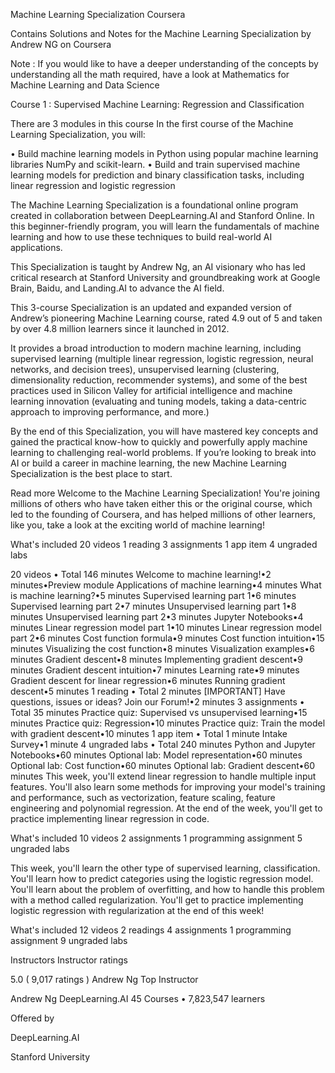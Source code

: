 Machine Learning Specialization Coursera

Contains Solutions and Notes for the Machine Learning Specialization by Andrew NG on Coursera

Note : If you would like to have a deeper understanding of the concepts by understanding all the math required, have a look at Mathematics for Machine Learning and Data Science

Course 1 : Supervised Machine Learning: Regression and Classification

There are 3 modules in this course
In the first course of the Machine Learning Specialization, you will:

• Build machine learning models in Python using popular machine learning libraries NumPy and scikit-learn.
• Build and train supervised machine learning models for prediction and binary classification tasks, including linear regression and logistic regression

The Machine Learning Specialization is a foundational online program created in collaboration between DeepLearning.AI and Stanford Online. In this beginner-friendly program, you will learn the fundamentals of machine learning and how to use these techniques to build real-world AI applications. 

This Specialization is taught by Andrew Ng, an AI visionary who has led critical research at Stanford University and groundbreaking work at Google Brain, Baidu, and Landing.AI to advance the AI field.

This 3-course Specialization is an updated and expanded version of Andrew’s pioneering Machine Learning course, rated 4.9 out of 5 and taken by over 4.8 million learners since it launched in 2012. 

It provides a broad introduction to modern machine learning, including supervised learning (multiple linear regression, logistic regression, neural networks, and decision trees), unsupervised learning (clustering, dimensionality reduction, recommender systems), and some of the best practices used in Silicon Valley for artificial intelligence and machine learning innovation (evaluating and tuning models, taking a data-centric approach to improving performance, and more.)

By the end of this Specialization, you will have mastered key concepts and gained the practical know-how to quickly and powerfully apply machine learning to challenging real-world problems. If you’re looking to break into AI or build a career in machine learning, the new Machine Learning Specialization is the best place to start.

Read more
Welcome to the Machine Learning Specialization! You're joining millions of others who have taken either this or the original course, which led to the founding of Coursera, and has helped millions of other learners, like you, take a look at the exciting world of machine learning!

What's included
20 videos
1 reading
3 assignments
1 app item
4 ungraded labs

20 videos
•
Total 146 minutes
Welcome to machine learning!•2 minutes•Preview module
Applications of machine learning•4 minutes
What is machine learning?•5 minutes
Supervised learning part 1•6 minutes
Supervised learning part 2•7 minutes
Unsupervised learning part 1•8 minutes
Unsupervised learning part 2•3 minutes
Jupyter Notebooks•4 minutes
Linear regression model part 1•10 minutes
Linear regression model part 2•6 minutes
Cost function formula•9 minutes
Cost function intuition•15 minutes
Visualizing the cost function•8 minutes
Visualization examples•6 minutes
Gradient descent•8 minutes
Implementing gradient descent•9 minutes
Gradient descent intuition•7 minutes
Learning rate•9 minutes
Gradient descent for linear regression•6 minutes
Running gradient descent•5 minutes
1 reading
•
Total 2 minutes
[IMPORTANT] Have questions, issues or ideas? Join our Forum!•2 minutes
3 assignments
•
Total 35 minutes
Practice quiz: Supervised vs unsupervised learning•15 minutes
Practice quiz: Regression•10 minutes
Practice quiz: Train the model with gradient descent•10 minutes
1 app item
•
Total 1 minute
Intake Survey•1 minute
4 ungraded labs
•
Total 240 minutes
Python and Jupyter Notebooks•60 minutes
Optional lab: Model representation•60 minutes
Optional lab: Cost function•60 minutes
Optional lab: Gradient descent•60 minutes
This week, you'll extend linear regression to handle multiple input features. You'll also learn some methods for improving your model's training and performance, such as vectorization, feature scaling, feature engineering and polynomial regression. At the end of the week, you'll get to practice implementing linear regression in code.

What's included
10 videos
2 assignments
1 programming assignment
5 ungraded labs

This week, you'll learn the other type of supervised learning, classification. You'll learn how to predict categories using the logistic regression model. You'll learn about the problem of overfitting, and how to handle this problem with a method called regularization. You'll get to practice implementing logistic regression with regularization at the end of this week!

What's included
12 videos
2 readings
4 assignments
1 programming assignment
9 ungraded labs

Instructors
Instructor ratings

5.0
(
9,017 ratings
)
Andrew Ng
Top Instructor

Andrew Ng
DeepLearning.AI
45 Courses
•
7,823,547 learners




Offered by

DeepLearning.AI


Stanford University



